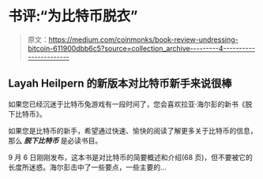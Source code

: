# 书评:“为比特币脱衣”

> 原文：<https://medium.com/coinmonks/book-review-undressing-bitcoin-611900dbb6c5?source=collection_archive---------4----------------------->

## Layah Heilpern 的新版本对比特币新手来说很棒

如果您已经沉迷于比特币兔游戏有一段时间了，您会喜欢拉亚·海尔彭的新书《脱下比特币》。

如果您是比特币的新手，希望通过快速、愉快的阅读了解更多关于比特币的信息，那么 ***脱下比特币*** 是必读书目。

9 月 6 日刚刚发布，这本书是对比特币的简要概述和介绍(68 页)，但不要被它的长度所迷惑。海尔彭击中了一些要点，一些主要的…